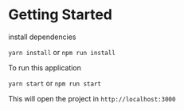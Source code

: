 # Getting Started

install dependencies

`yarn install` or `npm run install`

To run this application

`yarn start` or `npm run start`

This will open the project in `http://localhost:3000`
